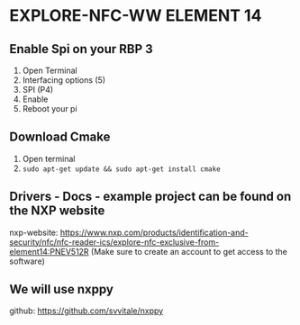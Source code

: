 # EXPLORE-NFC-WW ELEMENT 14
## Enable Spi on your RBP 3
1. Open Terminal
2. Interfacing options (5)
3. SPI (P4)
4. Enable
5. Reboot your pi

## Download Cmake
1. Open terminal
2. `sudo apt-get update && sudo apt-get install cmake`

## Drivers - Docs - example project can be found on the NXP website
nxp-website: https://www.nxp.com/products/identification-and-security/nfc/nfc-reader-ics/explore-nfc-exclusive-from-element14:PNEV512R 
(Make sure to create an account to get access to the software)

## We will use nxppy
github: https://github.com/svvitale/nxppy
